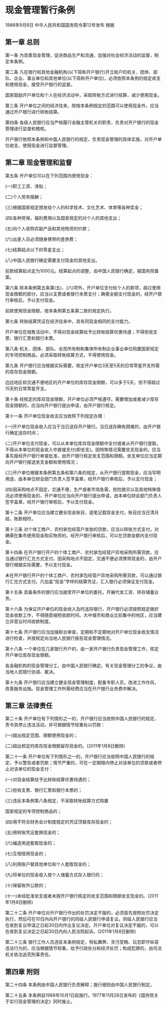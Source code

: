 # 现金管理暂行条例

1988年9月8日 中华人民共和国国务院令第12号发布  根据

<!-- INFO END -->

## 第一章 总则

第一条 为改善现金管理，促进商品生产和流通，加强对社会经济活动的监督，制定本条例。

第二条 凡在银行和其他金融机构(以下简称开户银行)开立账户的机关、团体、部队、企业、事业单位和其他单位(以下简称开户单位)，必须依照本条例的规定收支和使用现金，接受开户银行的监督。

国家鼓励开户单位和个人在经济活动中，采取转账方式进行结算，减少使用现金。

第三条 开户单位之间的经济往来，除按本条例规定的范围可以使用现金外，应当通过开户银行进行转账结算。

第四条 各级人民银行应当严格履行金融主管机关的职责，负责对开户银行的现金管理进行监督和稽核。

开户银行依照本条例和中国人民银行的规定，负责现金管理的具体实施，对开户单位收支、使用现金进行监督管理。

## 第二章 现金管理和监督

第五条 开户单位可以在下列范围内使用现金：

(一)职工工资、津贴；

(二)个人劳务报酬；

(三)根据国家规定颁发给个人的科学技术、文化艺术、体育等各种奖金；

(四)各种劳保，福利费用以及国家规定的对个人的其他支出；

(五)向个人收购农副产品和其他物资的价款；

(六)出差人员必须随身携带的差旅费；

(七)结算起点以下的零星支出；

(八)中国人民银行确定需要支付现金的其他支出。

前款结算起点定为1000元。结算起点的调整，由中国人民银行确定，报国务院备案。

第六条 除本条例第五条第(五)、(六)项外，开户单位支付给个人的款项，超过使用现金限额的部分，应当以支票或者银行本票支付；确需全额支付现金的，经开户银行审核后，予以支付现金。

前款使用现金限额，按本条例第五条第二款的规定执行。

第七条 转账结算凭证在经济往来中，具有同现金相同的支付能力。

开户单位在销售活动中，不得对现金结算给予比转账结算优惠待遇；不得拒收支票、银行汇票和银行本票。

第八条 机关、团体、部队、全民所有制和集体所有制企业事业单位购置国家规定的专项控制商品，必须采取转账结算方式，不得使用现金。

第九条 开户银行应当根据实际需要，核定开户单位3天至5天的日常零星开支所需的库存现金限额。

边远地区和交通不便地区的开户单位的库存现金限额，可以多于5天，但不得超过15天的日常零星开支。

第十条 经核定的库存现金限额，开户单位必须严格遵守。需要增加或者减少库存现金限额的，应当向开户银行提出申请，由开户银行核定。

第十一条 开户单位现金收支应当依照下列规定办理：

(一)开户单位现金收入应当于当日送存开户银行。当日送存确有困难的，由开户银行确定送存时间；

(二)开户单位支付现金，可以从本单位库存现金限额中支付或者从开户银行提取，不得从本单位的现金收入中直接支付(即坐支)。因特殊情况需要坐支现金的，应当事先报经开户银行审查批准，由开户银行核定坐支范围和限额。坐支单位应当定期向开户银行报送坐支金额和使用情况；

(三)开户单位根据本条例第五条和第六条的规定，从开户银行提取现金，应当写明用途，由本单位财会部门负责人签字盖章，经开户银行审核后，予以支付现金；

(四)因采购地点不固定，交通不便，生产或者市场急需，抢险救灾以及其他特殊情况必须使用现金的，开户单位应当向开户银行提出申请，由本单位财会部门负责人签字盖章，经开户银行审核后，予以支付现金。

第十二条 开户单位应当建立健全现金账目，逐笔记载现金支付。账目应当日清月结，账款相符。

第十三条 对个体工商户、农村承包经营户发放的贷款，应当以转账方式支付。对确需在集市使用现金购买物资的，经开户银行审核后，可以在贷款金额内支付现金。

第十四条 在开户银行开户的个体工商户、农村承包经营户异地采购所需货款，应当通过银行汇兑方式支付。因采购地点不固定，交通不便必须携带现金的，由开户银行根据实际需要，予以支付现金。

未在开户银行开户的个体工商户、农村承包经营户异地采购所需货款，可以通过银行汇兑方式支付。凡加盖“现金”字样的结算凭证，汇入银行必须保证支付现金。

第十五条 具备条件的银行应当接受开户单位的委托，开展代发工资、转存储蓄业务。

第十六条 为保证开户单位的现金收入及时送存银行，开户银行必须按照规定做好现金收款工作，不得随意缩短收款时间。大中城市和商业比较集中的地区，应当建立非营业时间收款制度。

第十七条 开户银行应当加强柜台审查，定期和不定期地对开户单位现金收支情况进行检查，并按规定向当地人民银行报告现金管理情况。

第十八条 一个单位在几家银行开户的，由一家开户银行负责现金管理工作，核定开户单位库存现金限额。

各金融机构的现金管理分工，由中国人民银行确定。有关现金管理分工的争议，由当地人民银行协调、裁决。

第十九条 开户银行应当建立健全现金管理制度，配备专职人员，改进工作作风，改善服务设施。现金管理工作所需经费应当在开户银行业务费中解决。

## 第三章 法律责任

第二十条 开户单位有下列情形之一的，开户银行应当依照中国人民银行的规定，责令其停止违法活动，并可根据情节轻重处以罚款：

(一)超出规定范围、限额使用现金的；

(二)超出核定的库存现金限额留存现金的。(2011年1月8日删除)

第二十一条 开户单位有下列情形之一的，开户银行应当依照中国人民银行的规定，予以警告或者罚款；情节严重的，可在一定期限内停止对该单位的贷款或者停止对该单位的现金支付：

(一)对现金结算给予比转账结算优惠待遇的；

(二)拒收支票、银行汇票和银行本票的；

(三)违反本条例第八条规定，不采取转账结算方式购置

国家规定的专项控制商品的；

(四)用不符合财务会计制度规定的凭证顶替库存现金的；

(五)用转账凭证套换现金的；

(六)编造用途套取现金的；

(七)互相借用现金的；

(八)利用账户替其他单位和个人套取现金的；

(九)将单位的现金收入按个人储蓄方式存入银行的；

(十)保留账外公款的；

(十一)未经批准坐支或者未按开户银行核定的坐支范围和限额坐支现金的。(2011年1月8日删除)

第二十二条 开户单位对开户银行作出的处罚决定不服的，必须首先按照处罚决定执行，然后可在10日内向开户银行的同级人民银行申请复议。同级人民银行应当在收到复议申请之日起30日内作出复议决定。开户单位对复议决定不服的，可以在收到复议决定之日起30日内向人民法院起诉。(2011年1月8日删除)

第二十三条 银行工作人员违反本条例规定，徇私舞弊、贪污受贿、玩忽职守纵容违法行为的，应当根据情节轻重，给予行政处分和经济处罚；构成犯罪的，由司法机关依法追究刑事责任。

## 第四章 附则

第二十四条 本条例由中国人民银行负责解释；施行细则由中国人民银行制定。

第二十五条 本条例自1988年10月1日起施行。1977年11月28日发布的《国务院关于实行现金管理的决定》同时废止。